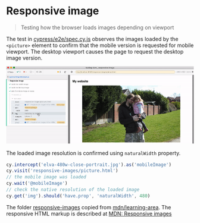 # Responsive image
> Testing how the browser loads images depending on viewport

The test in [cypress/e2e/spec.cy.js](./cypress/e2e/spec.cy.js) observes the images loaded by the `<picture>` element to confirm that the mobile version is requested for mobile viewport. The desktop viewport causes the page to request the desktop image version.

![The test](./images/picture.gif)

The loaded image resolution is confirmed using `naturalWidth` property.

```js
cy.intercept('elva-480w-close-portrait.jpg').as('mobileImage')
cy.visit('responsive-images/picture.html')
// the mobile image was loaded
cy.wait('@mobileImage')
// check the native resolution of the loaded image
cy.get('img').should('have.prop', 'naturalWidth', 480)
```

The folder [responsive-images](./responsive-images) copied from [mdn/learning-area](https://github.com/mdn/learning-area). The responsive HTML markup is described at [MDN: Responsive images](https://developer.mozilla.org/en-US/docs/Learn/HTML/Multimedia_and_embedding/Responsive_images)
